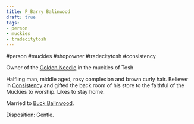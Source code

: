 ```yaml
---
title: P_Barry Balinwood
draft: true
tags:
- person
- muckies
- tradecitytosh
---
```

#person #muckies #shopowner #tradecitytosh #consistency

Owner of the [Golden Needle](obsidian://open?vault=World%20Wiki&file=Confederation%20of%20Cernia%2FTradecity%20Tosh%2FMuckies%2FL_Golden%20Needle) in the muckies of Tosh

Halfling man, middle aged, rosy complexion and brown curly hair. Believer in [Consistency](obsidian://open?vault=World%20Wiki&file=Pantheon%2FG_Consistency) and gifted the back room of his store to the faithful of the Muckies to worship. Likes to stay home.

Married to [Buck Balinwood](obsidian://open?vault=World%20Wiki&file=Confederation%20of%20Cernia%2FTradecity%20Tosh%2FMuckies%2FP_Buck%20(Torchbearer)%20Balinwood).

Disposition: Gentle.
